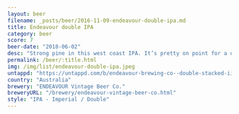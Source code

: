 ```yaml
---
layout: beer
filename: _posts/beer/2016-11-09-endeavour-double-ipa.md
title: Endeavour double IPA
category: beer
score: 7
beer-date: "2018-06-02"
desc: "Strong pine in this west coast IPA. It’s pretty on point for a double IPA but its not something I would race back to"
permalink: /beer/:title.html
img: /img/list/endeavour-double-ipa.jpeg
untappd: "https://untappd.com/b/endeavour-brewing-co--double-stacked-iipa/2567307"
country: "Australia"
brewery: "ENDEAVOUR Vintage Beer Co."
breweryURL: "/brewery/endeavour-vintage-beer-co.html"
style: "IPA - Imperial / Double"
---
```

